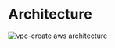 # Architecture
![vpc-create aws architecture](https://user-images.githubusercontent.com/49636918/166671090-38cde456-8a8b-4680-9d2d-2ee3ea604ce0.png)
